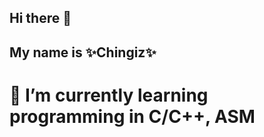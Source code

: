 ## Hi there 👋
## My name is ✨Chingiz✨
# 🌱 I’m currently learning programming in C/C++, ASM
<!--
**MaiqTheLair1999/MaiqTheLair1999** is a ✨ _special_ ✨ repository because its `README.md` (this file) appears on your GitHub profile.

Here are some ideas to get you started:

- 🔭 I’m currently working on ...

- 👯 I’m looking to collaborate on ...
- 🤔 I’m looking for help with ...
- 💬 Ask me about ...
- 📫 How to reach me: ...

- ⚡ Fun fact: ...
-->
